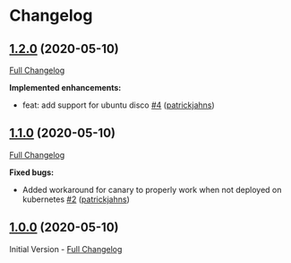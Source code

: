 # Changelog

## [1.2.0](https://github.com/patrickjahns/ansible-role-loki-canary/tree/1.2.0) (2020-05-10)

[Full Changelog](https://github.com/patrickjahns/ansible-role-loki-canary/compare/1.1.0...1.2.0)

**Implemented enhancements:**

- feat: add support for ubuntu disco [\#4](https://github.com/patrickjahns/ansible-role-loki-canary/pull/4) ([patrickjahns](https://github.com/patrickjahns))

## [1.1.0](https://github.com/patrickjahns/ansible-role-loki-canary/tree/1.1.0) (2020-05-10)

[Full Changelog](https://github.com/patrickjahns/ansible-role-loki-canary/compare/1.0.0...1.1.0)

**Fixed bugs:**

- Added workaround for canary to properly work when not deployed on kubernetes [\#2](https://github.com/patrickjahns/ansible-role-loki-canary/pull/2) ([patrickjahns](https://github.com/patrickjahns))

## [1.0.0](https://github.com/patrickjahns/ansible-role-loki-canary/tree/1.0.0) (2020-05-10)

Initial Version - [Full Changelog](https://github.com/patrickjahns/ansible-role-loki-canary/compare/80e88a140301a3b26c7c6a4c79395753c2755132...1.0.0)
